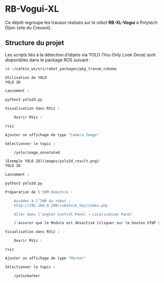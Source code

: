 # RB-Vogui-XL

Ce dépôt regroupe les travaux réalisés sur le robot **RB-XL-Vogui** à Polytech Dijon (site du Creusot).

## Structure du projet

Les scripts liés à la détection d’objets via YOLO (You Only Look Once) sont disponibles dans le package ROS suivant :

```bash
cd ~/catkin_ws/src/robot_packages/pkg_transm_cohoma

Utilisation de YOLO
YOLO 2D

Lancement :

python3 yolo2d.py

Visualisation dans RViz :

    Ouvrir RViz :

rviz

Ajouter un affichage de type "Camera Image"

Sélectionner le topic :

    /yolo/image_annotated

[Exemple YOLO 2D](images/yolo2d_result.png)
YOLO 3D

Lancement :

python3 yolo3d.py

Préparation de l'IHM Robotnik :

    Accéder à l’IHM du robot :
    http://192.168.0.200/robotnik_hmi/index.php

    Aller dans l’onglet Control Panel → Localisation Panel

    S'assurer que le Module est désactivé (cliquer sur le bouton STOP si nécessaire)

Visualisation dans RViz :

    Ouvrir RViz :

rviz

Ajouter un affichage de type "Marker"

Sélectionner le topic :

    /yolo/marker
